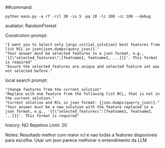 ##command:

```script
python main.py -a rf -rcl 20 -is 5 -pq 10 -lc 100 -cc 100 --debug
```
avaliator: RandomFlorest

Constrution-prompt:
```
"I want you to Select only {args.initial_solution} best features from list RCL in json{json.dumps(query_json)}."
"Your answer must be selected features in a json format, e.g., '{{\"selected_features\":[featname1, featname2, ...]}}'. This format is required"
"Ensure the selected features are unique and selected feature set was not selected before."
```
local search prompt:
```
"change features from the current_solution"
"Replace with one feature from the following list RCL, that is not in the current solution."
"Current solution and RCL in json format: {json.dumps(querry_json)}."
"Your answer must be a new solution with the feature replaced in a json format, e.g., '{{\"selected_features\":[featname1, featname2, ...]}}'. This format is required"
```

history: NO
Repetion Limit: 20

Notes: Resultado melhor com maior rcl e nao todas a features disponiveis para escolha. Usar um json parece melhorar o entendimento da LLM